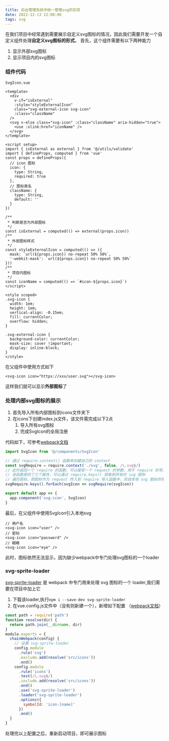 ```yaml
---
title: 后台管理系统中统一管理svg的实现
date: 2022-12-13 22:08:06
tags: svg
---
```


在我们项目中经常遇到需要展示自定义svg图标的情况，因此我们需要开发一个自定义组件处理**自定义svg图标的形式**。
首先，这个组件需要有以下两种能力
1. 显示外部svg图标
2. 显示项目内的svg图标
### 组件代码
`SvgIcon.vue`
```vue
<template>
  <div
    v-if="isExternal"
    :style="styleExternalIcon"
    class="svg-external-icon svg-icon"
    :class="className"
  />
  <svg v-else class="svg-icon" :class="className" aria-hidden="true">
    <use :xlink:href="iconName" />
  </svg>
</template>

<script setup>
import { isExternal as external } from '@/utils/validate'
import { defineProps, computed } from 'vue'
const props = defineProps({
  // icon 图标
  icon: {
    type: String,
    required: true
  },
  // 图标类名
  className: {
    type: String,
    default: ''
  }
})

/**
 * 判断是否为外部图标
 */
const isExternal = computed(() => external(props.icon))
/**
 * 外部图标样式
 */
const styleExternalIcon = computed(() => ({
  mask: `url(${props.icon}) no-repeat 50% 50%`,
  '-webkit-mask': `url(${props.icon}) no-repeat 50% 50%`
}))
/**
 * 项目内图标
 */
const iconName = computed(() => `#icon-${props.icon}`)
</script>

<style scoped>
.svg-icon {
  width: 1em;
  height: 1em;
  vertical-align: -0.15em;
  fill: currentColor;
  overflow: hidden;
}

.svg-external-icon {
  background-color: currentColor;
  mask-size: cover !important;
  display: inline-block;
}
</style>
```
在父组件中使用方式如下
```vue
<svg-icon icon="https://xxx/user.svg"></svg-icon>
```
这样我们就可以显示**外部图标**了

### 处理内部svg图标的展示
1. 首先导入所有内部图标到icons文件夹下
2. 在icons下创建index.js文件，该文件需完成以下2点
   1. 导入所有svg图标
   2. 完成SvgIcon的全局注册

代码如下，可参考[webpack文档](https://webpack.docschina.org/guides/dependency-management/#requirecontext)
```js
import SvgIcon from '@/components/SvgIcon'

// 通过 require.context() 函数来创建自己的 context
const svgRequire = require.context('./svg', false, /\.svg$/)
// 此时返回一个 require 的函数，可以接受一个 request 的参数，用于 require 的导入。
// 该函数提供了三个属性，可以通过 require.keys() 获取到所有的 svg 图标
// 遍历图标，把图标作为 request 传入到 require 导入函数中，完成本地 svg 图标的导入
svgRequire.keys().forEach(svgIcon => svgRequire(svgIcon))

export default app => {
  app.component('svg-icon', SvgIcon)
}
```
最后，在父组件中使用SvgIcon引入本地svg
```vue
// 用户名   
<svg-icon icon="user" />
// 密码
<svg-icon icon="password" />
// 眼睛
<svg-icon icon="eye" />
```
此时，图标依然无法显示，因为缺少webpack中专门处理svg图标的一个loader
### svg-sprite-loader
[svg-sprite-loader](https://www.npmjs.com/package/svg-sprite-loader) 是 webpack 中专门用来处理 svg 图标的一个 loader,我们需要在项目中加上它
1. 下载该loader,执行`npm i --save-dev svg-sprite-loader`
2. 在vue.config.js文件中（没有则新建一个），新增如下配置
（[webpack文档](https://cli.vuejs.org/zh/guide/webpack.html#%E7%AE%80%E5%8D%95%E7%9A%84%E9%85%8D%E7%BD%AE%E6%96%B9%E5%BC%8F)）
```js
const path = require('path')
function resolve(dir) {
  return path.join(__dirname, dir)
}
module.exports = {
  chainWebpack(config) {
    // 设置 svg-sprite-loader
    config.module
      .rule('svg')
      .exclude.add(resolve('src/icons'))
      .end()
    config.module
      .rule('icons')
      .test(/\.svg$/)
      .include.add(resolve('src/icons'))
      .end()
      .use('svg-sprite-loader')
      .loader('svg-sprite-loader')
      .options({
        symbolId: 'icon-[name]'
      })
      .end()
  }
}
```
处理完以上配置之后，重新启动项目，即可展示图标